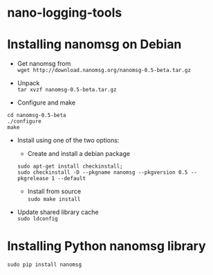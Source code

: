 # nano-logging-tools

# Installing nanomsg on Debian

* Get nanomsg from [](http://nanomsg.org/download.html)  
```wget http://download.nanomsg.org/nanomsg-0.5-beta.tar.gz```

* Unpack  
```tar xvzf nanomsg-0.5-beta.tar.gz```

* Configure and make  
```
cd nanomsg-0.5-beta
./configure
make
```

* Install using one of the two options:
    - Create and install a debian package  
    ```
    sudo apt-get install checkinstall; 
    sudo checkinstall -D --pkgname nanomsg --pkgversion 0.5 --pkgrelease 1 --default
    ```
    - Install from source  
    ```sudo make install```

* Update shared library cache  
```sudo ldconfig```


# Installing Python nanomsg library
```sudo pip install nanomsg```

